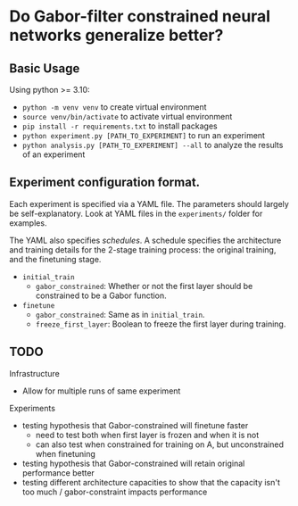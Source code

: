 # Do Gabor-filter constrained neural networks generalize better?

## Basic Usage

Using python >= 3.10:
- `python -m venv venv` to create virtual environment
- `source venv/bin/activate` to activate virtual environment
- `pip install -r requirements.txt` to install packages
- `python experiment.py [PATH_TO_EXPERIMENT]` to run an experiment
- `python analysis.py [PATH_TO_EXPERIMENT] --all` to analyze the results of an experiment


## Experiment configuration format.

Each experiment is specified via a YAML file. The parameters should largely be self-explanatory. Look at YAML files in 
the `experiments/` folder for examples.

The YAML also specifies *schedules*. A schedule specifies the architecture and training details for the 2-stage training 
process: the original training, and the finetuning stage.
- `initial_train`
    - `gabor_constrained`: Whether or not the first layer should be constrained to be a Gabor function.
- `finetune`
    - `gabor_constrained`: Same as in `initial_train`.
    - `freeze_first_layer`: Boolean to freeze the first layer during training.

## TODO

Infrastructure
- Allow for multiple runs of same experiment

Experiments
- testing hypothesis that Gabor-constrained will finetune faster
    - need to test both when first layer is frozen and when it is not
    - can also test when constrained for training on A, but unconstrained when finetuning
- testing hypothesis that Gabor-constrained will retain original performance better
- testing different architecture capacities to show that the capacity isn't too much / gabor-constraint impacts performance
